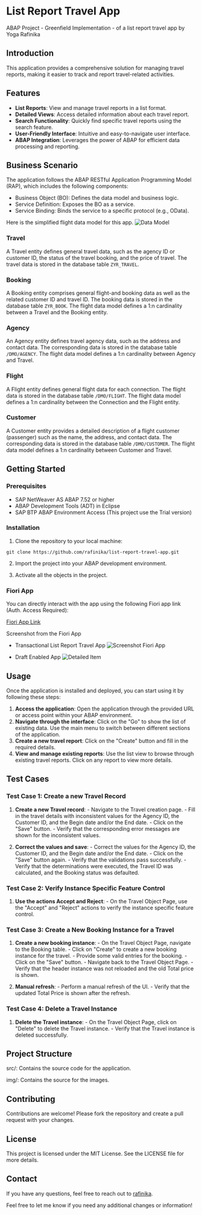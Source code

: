 # List Report Travel App
ABAP Project - Greenfield Implementation - of a list report travel app by Yoga Rafinika

## Introduction
This application provides a comprehensive solution for managing travel reports, making it easier to track and report travel-related activities.

## Features
  - **List Reports**: View and manage travel reports in a list format.
  - **Detailed Views**: Access detailed information about each travel report.
  - **Search Functionality**: Quickly find specific travel reports using the search feature.
  - **User-Friendly Interface**: Intuitive and easy-to-navigate user interface.
  - **ABAP Integration**: Leverages the power of ABAP for efficient data processing and reporting.

## Business Scenario
The application follows the ABAP RESTful Application Programming Model (RAP), which includes the following components:

  - Business Object (BO): Defines the data model and business logic.
  - Service Definition: Exposes the BO as a service.
  - Service Binding: Binds the service to a specific protocol (e.g., OData).

Here is the simplified flight data model for this app.
![Data Model](img/simplified-flight-data-model-figure.png "Simplified Flight Data Model")

### Travel
A Travel entity defines general travel data, such as the agency ID or customer ID, the status of the travel booking, and the price of travel. The travel data is stored in the database table `ZYR_TRAVEL`.

### Booking
A Booking entity comprises general flight-and booking data as well as the related customer ID and travel ID. The booking data is stored in the database table `ZYR_BOOK`. The flight data model defines a 1:n cardinality between a Travel and the Booking entity.

### Agency
An Agency entity defines travel agency data, such as the address and contact data. The corresponding data is stored in the database table `/DMO/AGENCY`. The flight data model defines a 1:n cardinality between Agency and Travel.

### Flight
A Flight entity defines general flight data for each connection. The flight data is stored in the database table `/DMO/FLIGHT`. The flight data model defines a 1:n cardinality between the Connection and the Flight entity.

### Customer
A Customer entity provides a detailed description of a flight customer (passenger) such as the name, the address, and contact data. The corresponding data is stored in the database table `/DMO/CUSTOMER`. The flight data model defines a 1:n cardinality between Customer and Travel.

## Getting Started
### Prerequisites
  - SAP NetWeaver AS ABAP 7.52 or higher
  - ABAP Development Tools (ADT) in Eclipse
  - SAP BTP ABAP Environment Access (This project use the Trial version) 

### Installation

  1. Clone the repository to your local machine:

  `git clone https://github.com/rafinika/list-report-travel-app.git`

  2. Import the project into your ABAP development environment.

  3. Activate all the objects in the project.

### Fiori App
You can directly interact with the app using the following Fiori app link (Auth. Access Required):

[Fiori App Link](https://23bf02f0-9d4d-4fe7-ae57-cab54ffafb1e.abap-web.us10.hana.ondemand.com/sap/bc/adt/businessservices/odatav4/feap/C%C2%87u%C2%84C%C2%83%C2%84%C2%89C%C2%83xu%C2%88uHC%C2%87u%C2%84C%C2%8E%C2%8D%C2%86s%C2%89%7Ds%C2%86u%C2%84s%C2%88%C2%86u%C2%8Ay%C2%80s%C2%83HC%C2%87%C2%86%C2%8AxC%C2%87u%C2%84C%C2%8E%C2%8D%C2%86s%C2%89%7Ds%C2%86u%C2%84s%C2%88%C2%86u%C2%8Ay%C2%80CDDDEC77h%C2%86u%C2%8Ay%C2%8077sU%7By%C2%82w%C2%8DTTsV%C2%83%C2%83%7F%7D%C2%82%7BTTsW%C2%89%C2%86%C2%86y%C2%82w%C2%8DTTsW%C2%89%C2%87%C2%88%C2%83%C2%81y%C2%8677U%7By%C2%82w%C2%8DTTV%C2%83%C2%83%7F%7D%C2%82%7BTTW%C2%89%C2%86%C2%86y%C2%82w%C2%8DTTW%C2%89%C2%87%C2%88%C2%83%C2%81y%C2%8677nmfsi%5DsfUdshfUjY%6077DDDE77nmfsi%5DsfUdshfUjY%60scH/index.html?sap-ui-xx-viewCache=false&sap-ui-language=EN&sap-client=100 "List Report Travel App")

Screenshot from the Fiori App
- Transactional List Report Travel App
![Screenshot Fiori App](img/ss-transactional-list-report-travel.png "Transactional List Report Travel App")

- Draft Enabled App
![Detailed Item](img/ss-transactional-list-report-travel-draft-enabled.png "Draft Enabled App")

## Usage
Once the application is installed and deployed, you can start using it by following these steps:

  1. **Access the application**: Open the application through the provided URL or access point within your ABAP environment.
  2. **Navigate through the interface**: Click on the "Go" to show the list of existing data. Use the main menu to switch between different sections of the application.
  3. **Create a new travel report**: Click on the "Create" button and fill in the required details.
  4. **View and manage existing reports**: Use the list view to browse through existing travel reports. Click on any report to view more details.

## Test Cases
### Test Case 1: Create a new Travel Record
  1. **Create a new Travel record**:
    - Navigate to the Travel creation page.
    - Fill in the travel details with inconsistent values for the Agency ID, the Customer ID, and the Begin date and/or the End date.
    - Click on the "Save" button.
    - Verify that the corresponding error messages are shown for the inconsistent values. 
  
  2. **Correct the values and save**:
    - Correct the values for the Agency ID, the Customer ID, and the Begin date and/or the End date.
    - Click on the "Save" button again.
    - Verify that the validations pass successfully.
    - Verify that the determinations were executed, the Travel ID was calculated, and the Booking status was defaulted.
    
### Test Case 2: Verify Instance Specific Feature Control
  1. **Use the actions Accept and Reject**:
    - On the Travel Object Page, use the "Accept" and "Reject" actions to verify the instance specific feature control.

### Test Case 3: Create a New Booking Instance for a Travel
  1. **Create a new booking instance**:
    - On the Travel Object Page, navigate to the Booking table.
    - Click on "Create" to create a new booking instance for the travel.
    - Provide some valid entries for the booking.
    - Click on the "Save" button.
    - Navigate back to the Travel Object Page.
    - Verify that the header instance was not reloaded and the old Total price is shown.

  2. **Manual refresh**:
    - Perform a manual refresh of the UI.
    - Verify that the updated Total Price is shown after the refresh.

### Test Case 4: Delete a Travel Instance
  1. **Delete the Travel instance**:
    - On the Travel Object Page, click on "Delete" to delete the Travel instance.
    - Verify that the Travel instance is deleted successfully.

## Project Structure
src/: Contains the source code for the application.

img/: Contains the source for the images.

## Contributing
Contributions are welcome! Please fork the repository and create a pull request with your changes. 

## License
This project is licensed under the MIT License. See the LICENSE file for more details.

## Contact
If you have any questions, feel free to reach out to [rafinika](https://github.com/rafinika "ABAP Developer").

Feel free to let me know if you need any additional changes or information!




